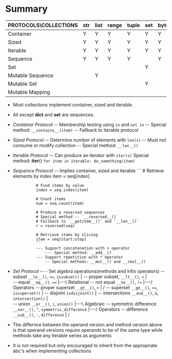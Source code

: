 # Summary

| PROTOCOLS\COLLECTIONS | str     | list    | range   | tuple   | set     | bytes   | dict    |
|-----------------------|---------|---------|---------|---------|---------|---------|---------|
| Container             | Y       | Y       | Y       | Y       | Y       | Y       | Y       |
| Sized                 | Y       | Y       | Y       | Y       | Y       | Y       | Y       |
| Iterable              | Y       | Y       | Y       | Y       | Y       | Y       | Y       |
| Sequence              | Y       | Y       | Y       | Y       |         | Y       |         |
| Set                   |         |         |         |         | Y       |         |         |
| Mutable Sequence      |         | Y       |         |         |         |         |         |
| Mutable Set           |         |         |         |         | Y       |         |         |
| Mutable Mapping       |         |         |         |         |         |         | Y       |

* Most collections implement container, sized and iterable.
* All except **dict** and **set** are sequences.

* *Container Protocol*
                -- Membership testing using `in` and `not in`
                -- Special method: `__contains__(item)`
                -- Fallback to iterable protocol

* *Sized Protocol*
                -- Determine number of elements with `len(s)`
                -- Must not consume or modify collection
                -- Special method: `__len__()`

* *Iterable Protocol*
                -- Can produce an iterator with `iter(s)`
                Special method: __iter__()
                ```
                for item in iterable:
                  do_something(item)
                ```
* *Sequence Protocol*
                -- Implies container, sized and iterable
                ```
                # Retrieve elements by index
                item = seq[index]

                # Find items by value
                index = seq.index(item)

                # Count items
                num = seq.count(item)

                # Produce a reversed sequences
                # Special method -- `__reversed__()`
                # Fallback to `__getitem__()` and `__len__()`
                r = reversed(seq)

                # Retrieve items by slicing
                item = seq[start:stop]
                ```
                --- Support concatenation with + operator
                    --- Special method: __add__()
                --- Support repetition with * operator
                    -- Special methods: __mul__() and __rmul__()

* *Set Protocol* --
              - Set algebra operations(methods and infix operators)
              -- subset `__le__()`, `<=`, `issubset()`          |
          -- proper subset, `__lt__()`, `<`                     |  \
              -- equal `__eq__()`, `==`                         |---\ Relational
              -- not equal `__ne__()`, `!=`                     |---/ Operators
              -- proper superset `__gt__()`, `>`                |  /
              -- superset `__ge__()`, `>=`, `issuperset()`      |
              -- disjoint `isdisjoint()`                        |
              -- intersections `__and__()`, `&`, `intersection()`               |  \
              -- union `__or__()`, `|`, `union()`                               |---\ Algebraic
              -- symmetric difference `__xor__()`, `^`, `symmetric_difference`  |---/ Operators
              -- difference `__sub__()`, `-`, `difference`                      |  /

* The differnce between the operand version and method version above is that operand versions require operands to be of the same type while methods take any iterable series as arguments

* It is not required but only encouraged to inherit from the appropriate abc's when implementing collections